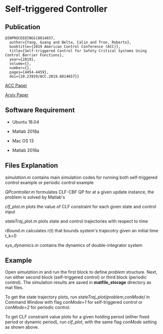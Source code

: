 # Self-triggered Controller

## Publication

```
@INPROCEEDINGS{8814657,
  author={Yang, Guang and Belta, Calin and Tron, Roberto},
  booktitle={2019 American Control Conference (ACC)}, 
  title={Self-triggered Control for Safety Critical Systems Using Control Barrier Functions}, 
  year={2019},
  volume={},
  number={},
  pages={4454-4459},
  doi={10.23919/ACC.2019.8814657}}

```

[ACC Paper](https://ieeexplore.ieee.org/document/8814657)

[Arxiv Paper](https://arxiv.org/abs/1903.03692)


## Software Requirement
* Ubuntu 18.04
* Matlab 2018a

* Mac OS 13
* Matlab 2018a



## Files Explanation
*simulation.m* contains main simulation codes for running both self-triggered control example or periodic control example

*QPcontroller.m* formulates CLF-CBF QP for at a given update instance, the problem is solved by Matlab's

*clf_plot.m* plots the value of CLF constraint for each given state and control input

*stateTraj_plot.m* plots state and control trajectories with respect to time

*rBound.m* calculates r(t) that bounds system's trajecotry given an initial time t_k=0

*sys_dynamics.m* contains the dynamics of double-integrator system
## Example

Open *simulation.m* and run the first block to define *problem* structure. Next, run either second block (self-triggered control) or third block (periodic control). The simulation results are saved in **matfile_storage** directory as mat files.

To get the state trajectory plots, run *stateTraj_plot(problem,conMode)* in Command Window with flag *conMode=1* for self-triggered control or *conMode=2* for periodic control.

To get CLF constraint value plots for a given holding period (either fixed period or dynamic period), run *clf_plot*, with the same flag *conMode* setting as shown above.

